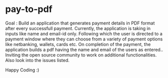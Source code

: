 # pay-to-pdf

Goal : Build an application that generates payment details in PDF format after every successfull payment.
Currently, the application is taking in inputs like name and email-id only. Following which the user is directed to a payment window where they can choose from a variety of payment options like netbanking, wallets, cards etc.
On completion of the payment, the application builds a pdf having the name and email of the users as entered..
Inviting the open source community to work on additional functionalities. Also look into the issues listed. 

Happy Coding :)
